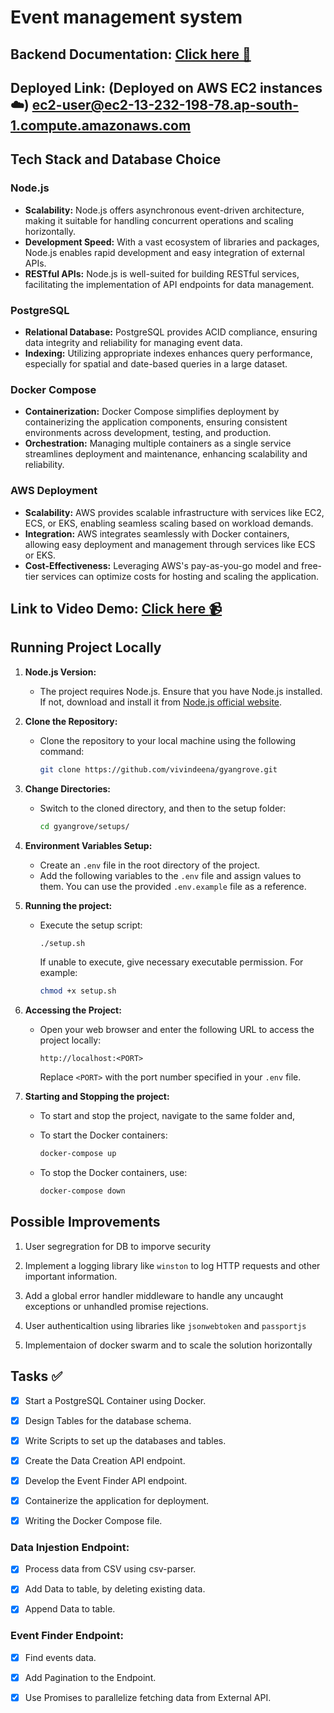 # Event management system

## Backend Documentation: [Click here :bookmark_tabs:](https://documenter.getpostman.com/view/21780682/2sA3BobXRW)

## Deployed Link: (Deployed on AWS EC2 instances :cloud:) [ec2-user@ec2-13-232-198-78.ap-south-1.compute.amazonaws.com](ec2-user@ec2-13-232-198-78.ap-south-1.compute.amazonaws.com)

## Tech Stack and Database Choice

### Node.js
- **Scalability:** Node.js offers asynchronous event-driven architecture, making it suitable for handling concurrent operations and scaling horizontally.
- **Development Speed:** With a vast ecosystem of libraries and packages, Node.js enables rapid development and easy integration of external APIs.
- **RESTful APIs:** Node.js is well-suited for building RESTful services, facilitating the implementation of API endpoints for data management.

### PostgreSQL
- **Relational Database:** PostgreSQL provides ACID compliance, ensuring data integrity and reliability for managing event data.
- **Indexing:** Utilizing appropriate indexes enhances query performance, especially for spatial and date-based queries in a large dataset.

### Docker Compose
- **Containerization:** Docker Compose simplifies deployment by containerizing the application components, ensuring consistent environments across development, testing, and production.
- **Orchestration:** Managing multiple containers as a single service streamlines deployment and maintenance, enhancing scalability and reliability.

### AWS Deployment
- **Scalability:** AWS provides scalable infrastructure with services like EC2, ECS, or EKS, enabling seamless scaling based on workload demands.
- **Integration:** AWS integrates seamlessly with Docker containers, allowing easy deployment and management through services like ECS or EKS.
- **Cost-Effectiveness:** Leveraging AWS's pay-as-you-go model and free-tier services can optimize costs for hosting and scaling the application.


## Link to Video Demo: [Click here :video_camera:](https://www.youtube.com/watch?v=Heb1HhcSyHc)

## Running Project Locally

1. **Node.js Version:**
   - The project requires Node.js. Ensure that you have Node.js installed. If not, download and install it from [Node.js official website](https://nodejs.org/).

2. **Clone the Repository:**
   - Clone the repository to your local machine using the following command:
     ```bash
     git clone https://github.com/vivindeena/gyangrove.git
     ```

3. **Change Directories:**
   - Switch to the cloned directory, and then to the setup folder:
     ```bash
     cd gyangrove/setups/
     ```

4. **Environment Variables Setup:**
   - Create an `.env` file in the root directory of the project.
   - Add the following variables to the `.env` file and assign values to them. You can use the provided `.env.example` file as a reference.

5. **Running the project:**
   - Execute the setup script:
     ```bash
     ./setup.sh
     ```
     If unable to execute, give necessary executable permission. For example:
     ```bash
     chmod +x setup.sh
     ```

6. **Accessing the Project:**
   - Open your web browser and enter the following URL to access the project locally:
     ```
     http://localhost:<PORT>
     ```
     Replace `<PORT>` with the port number specified in your `.env` file.

7. **Starting and Stopping the project:**
   - To start and stop the project, navigate to the same folder and,

   - To start the Docker containers:
     ```bash
     docker-compose up
     ```
   - To stop the Docker containers, use:
     ```bash
     docker-compose down
     ``` 

## Possible Improvements
1. User segregration for DB to imporve security

2. Implement a logging library like ```winston``` to log HTTP requests and other important information.

3. Add a global error handler middleware to handle any uncaught exceptions or unhandled promise rejections.

4. User authenticaltion using libraries like ```jsonwebtoken``` and ```passportjs``` 

5. Implementaion of docker swarm and to scale the solution horizontally


## Tasks :white_check_mark:
- [X] Start a PostgreSQL Container using Docker.

- [X] Design Tables for the database schema.

- [X] Write Scripts to set up the databases and tables.

- [X] Create the Data Creation API endpoint.

- [X] Develop the Event Finder API endpoint.

- [X] Containerize the application for deployment.

- [X] Writing the Docker Compose file.


### Data Injestion Endpoint:
- [X] Process data from CSV using csv-parser.

- [X] Add Data to table, by deleting existing data.

- [X] Append Data to table.


### Event Finder Endpoint: 
- [X] Find events data.

- [X] Add Pagination to the Endpoint.

- [X] Use Promises to parallelize fetching data from External API.

